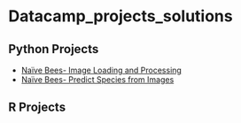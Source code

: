# Datacamp_projects_solutions
## Python Projects  

 - [Naïve Bees- Image Loading and Processing](https://github.com/zerinahuang/Datacamp_projects_solutions/blob/master/Na%C3%AFve%20Bees-%20Image%20Loading%20and%20Processing/notebook.ipynb)
 - [Naïve Bees- Predict Species from Images](https://github.com/zerinahuang/Datacamp_projects_solutions/blob/master/Na%C3%AFve%20Bees-%20Predict%20Species%20from%20Images/notebook.ipynb)



## R Projects



